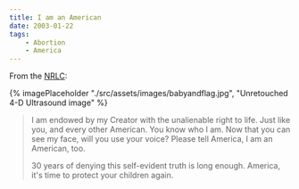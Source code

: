 ```yaml
---
title: I am an American
date: 2003-01-22
tags:
    - Abortion
    - America
---
```

From the [NRLC](http://www.nrlc.org/):

{% imagePlaceholder "./src/assets/images/babyandflag.jpg", "Unretouched 4-D Ultrasound image" %}

> I am endowed by my Creator
> with the unalienable right to life.
> Just like you, and every other American.
> You know who I am.
> Now that you can see my face,
> will you use your voice?
> Please tell America,
> I am an American, too.
> 
> 30 years of denying this self-evident truth is long enough.
> America, it's time to protect your children again.
